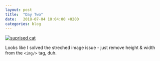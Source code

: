 ```yaml
---
layout: post
title:  "Day Two"
date:   2018-07-04 10:04:00 +0200
categories: blog
---
```


<a data-flickr-embed="true"  href="https://www.flickr.com/photos/137491954@N07/37247970741/in/album-72157687753762144/" title="Untitled"><img src="https://farm5.staticflickr.com/4494/37247970741_587c63bb61_k.jpg" alt="suprised cat"></a><script async src="//embedr.flickr.com/assets/client-code.js" charset="utf-8"></script>

Looks like I solved the streched image issue - just remove height & width from the `<img/>` tag, duh.
